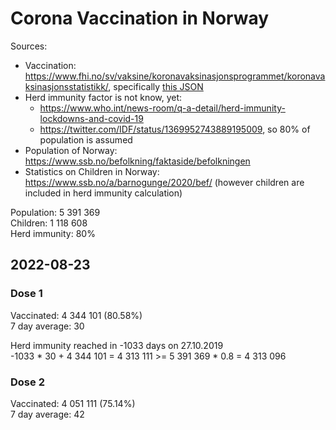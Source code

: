 # Corona Vaccination in Norway

Sources:

- Vaccination: <https://www.fhi.no/sv/vaksine/koronavaksinasjonsprogrammet/koronavaksinasjonsstatistikk/>, specifically [this JSON](https://www.fhi.no/api/chartdata/api/99119)
- Herd immunity factor is not know, yet:
  - <https://www.who.int/news-room/q-a-detail/herd-immunity-lockdowns-and-covid-19>
  - <https://twitter.com/IDF/status/1369952743889195009>, so 80% of population is assumed
- Population of Norway: <https://www.ssb.no/befolkning/faktaside/befolkningen>
- Statistics on Children in Norway: https://www.ssb.no/a/barnogunge/2020/bef/ (however children are included in herd immunity calculation)

Population: 5 391 369  
Children: 1 118 608  
Herd immunity: 80%  

## 2022-08-23

### Dose 1

Vaccinated: 4 344 101 (80.58%)  
7 day average: 30

Herd immunity reached in -1033 days on 27.10.2019  
-1033 * 30 + 4 344 101 = 4 313 111 >= 5 391 369 * 0.8 = 4 313 096

### Dose 2

Vaccinated: 4 051 111 (75.14%)  
7 day average: 42

